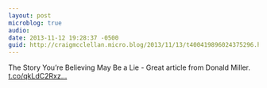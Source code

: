 ```yaml
---
layout: post
microblog: true
audio: 
date: 2013-11-12 19:28:37 -0500
guid: http://craigmcclellan.micro.blog/2013/11/13/t400419896024375296.html
---
```

The Story You’re Believing May Be a Lie - Great article from Donald Miller.  [t.co/qkLdC2Rxz...](http://t.co/qkLdC2Rxzk)
